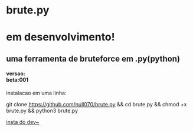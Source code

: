 # brute.py
<h1>em desenvolvimento!</h1>
<h2>uma ferramenta de bruteforce em .py(python)</h2>
<h4>
    versao: <br>
    beta:001
</h4>

instalacao em uma linha: <br> <p> </p>
git clone https://github.com/null070/brute.py && cd brute.py && chmod +x brute.py && python3 brute.py  <br>
<p><a href="https://www.instagram.com/kamy_z7/">insta do dev~</a></p>
